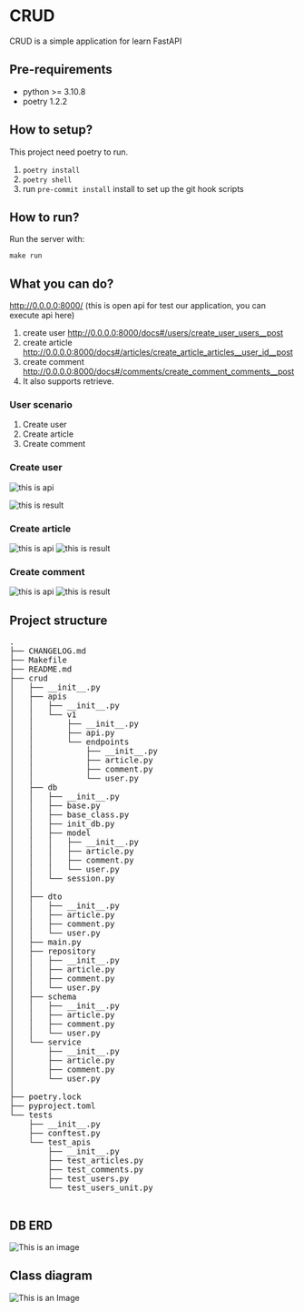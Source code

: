 #  CRUD
CRUD is a simple application for learn FastAPI




## Pre-requirements

- python >= 3.10.8
- poetry 1.2.2

## How to setup?
This project need poetry to run.
1. `poetry install`
2. `poetry shell`
3. run `pre-commit install` install to set up the git hook scripts

## How to run?
Run the server with:

`make run`

## What you can do?
http://0.0.0.0:8000/ (this is open api for test our application, you can execute api here)

1. create user http://0.0.0.0:8000/docs#/users/create_user_users__post
2. create article http://0.0.0.0:8000/docs#/articles/create_article_articles__user_id__post
3. create comment http://0.0.0.0:8000/docs#/comments/create_comment_comments__post
4. It also supports retrieve.

### User scenario
1. Create user
2. Create article
3. Create comment

### Create user
![this is api](img/Screenshot%202022-11-19%20at%2010.09.54%20AM.png)

![this is result](img/Screenshot%202022-11-19%20at%2010.10.22%20AM.png)

### Create article
![this is api](img/Screenshot%202022-11-19%20at%2010.12.39%20AM.png)
![this is result](img/Screenshot%202022-11-19%20at%2010.12.46%20AM.png)

### Create comment
![this is api](img/Screenshot%202022-11-19%20at%2010.17.25%20AM.png)
![this is result](img/Screenshot%202022-11-19%20at%2010.17.31%20AM.png)


## Project structure


<pre>
.
├── CHANGELOG.md
├── Makefile
├── README.md
├── crud
│   ├── __init__.py
│   ├── apis
│   │   ├── __init__.py
│   │   └── v1
│   │       ├── __init__.py
│   │       ├── api.py
│   │       └── endpoints
│   │           ├── __init__.py
│   │           ├── article.py
│   │           ├── comment.py
│   │           └── user.py
│   ├── db
│   │   ├── __init__.py
│   │   ├── base.py
│   │   ├── base_class.py
│   │   ├── init_db.py
│   │   ├── model
│   │   │   ├── __init__.py
│   │   │   ├── article.py
│   │   │   ├── comment.py
│   │   │   └── user.py
│   │   └── session.py
│   │  
│   ├── dto
│   │   ├── __init__.py
│   │   ├── article.py
│   │   ├── comment.py
│   │   └── user.py
│   ├── main.py
│   ├── repository
│   │   ├── __init__.py
│   │   ├── article.py
│   │   ├── comment.py
│   │   └── user.py
│   ├── schema
│   │   ├── __init__.py
│   │   ├── article.py
│   │   ├── comment.py
│   │   └── user.py
│   └── service
│       ├── __init__.py
│       ├── article.py
│       ├── comment.py
│       └── user.py
│  
├── poetry.lock
├── pyproject.toml
└── tests
    ├── __init__.py
    ├── conftest.py
    └── test_apis
        ├── __init__.py
        ├── test_articles.py
        ├── test_comments.py
        ├── test_users.py
        └── test_users_unit.py

</pre>

## DB ERD


![This is an image](img/erd.png)


## Class diagram

![This is an Image](img/mermaid-diagram-2022-11-23-191222.png)